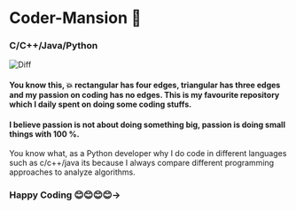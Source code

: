 # Coder-Mansion 🏡
### C/C++/Java/Python
![Diff](https://user-images.githubusercontent.com/85961223/144803748-8706bc37-74a1-43cf-8cd0-459504ea1c74.jpg)

#### You know this, 💥 rectangular has four edges, triangular has three edges and my passion on coding has no edges. This is my favourite repository which I daily spent on doing some coding stuffs. 
#### I believe passion is not about doing something big, passion is doing small things with 100 %.
You know what, as a Python developer why I do code in different languages such as c/c++/java its because I always compare different programming approaches to analyze algorithms.
### Happy Coding 😊😊😊😊->
